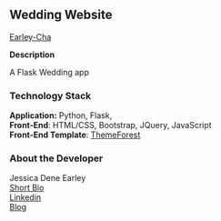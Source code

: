Wedding Website
---------------
[Earley-Cha](https://wedding-earley-cha.herokuapp.com)

**Description**

A Flask Wedding app


### Technology Stack

**Application:** Python, Flask,    
**Front-End**: HTML/CSS, Bootstrap, JQuery, JavaScript   
**Front-End Template**: [ThemeForest](https://themeforest.net/item/wedding-tale-responsive-wedding-template/16850907)

### About the Developer    
Jessica Dene Earley    
[Short Bio](https://chatasweetie.com/about-me/)   
[Linkedin](https://www.linkedin.com/in/jessicaearley)    
[Blog](https://chatasweetie.com/)    
